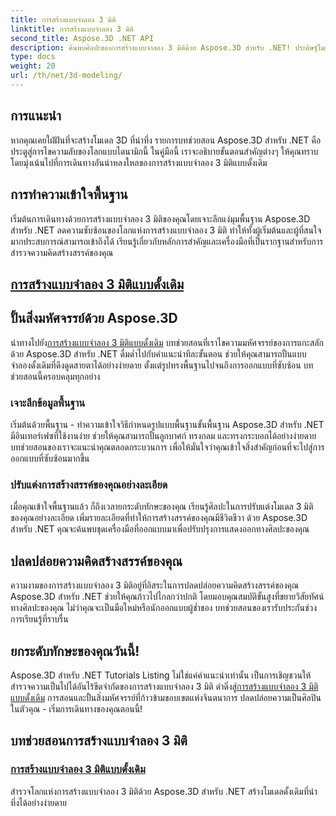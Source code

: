 ```yaml
---
title: การสร้างแบบจำลอง 3 มิติ
linktitle: การสร้างแบบจำลอง 3 มิติ
second_title: Aspose.3D .NET API
description: ค้นพบศิลปะของการสร้างแบบจำลอง 3 มิติด้วย Aspose.3D สำหรับ .NET! ประดิษฐ์โมเดลดั้งเดิมที่น่าหลงใหลได้อย่างง่ายดายในบทช่วยสอนที่ครอบคลุมนี้ ปลดปล่อยความคิดสร้างสรรค์ของคุณวันนี้
type: docs
weight: 20
url: /th/net/3d-modeling/
---
```


## การแนะนำ

หากคุณเคยใฝ่ฝันที่จะสร้างโมเดล 3D ที่น่าทึ่ง รายการบทช่วยสอน Aspose.3D สำหรับ .NET คือประตูสู่การไขความลับของโลกแบบไดนามิกนี้ ในคู่มือนี้ เราจะอธิบายขั้นตอนสำคัญต่างๆ ให้คุณทราบ โดยมุ่งเน้นไปที่การเดินทางอันน่าหลงใหลของการสร้างแบบจำลอง 3 มิติแบบดั้งเดิม

## การทำความเข้าใจพื้นฐาน

เริ่มต้นการเดินทางด้วยการสร้างแบบจำลอง 3 มิติของคุณโดยเจาะลึกแง่มุมพื้นฐาน Aspose.3D สำหรับ .NET ลดความซับซ้อนของโลกแห่งการสร้างแบบจำลอง 3 มิติ ทำให้ทั้งผู้เริ่มต้นและผู้ที่สนใจมากประสบการณ์สามารถเข้าถึงได้ เรียนรู้เกี่ยวกับหลักการสำคัญและเครื่องมือที่เป็นรากฐานสำหรับการสำรวจความคิดสร้างสรรค์ของคุณ

## [การสร้างแบบจำลอง 3 มิติแบบดั้งเดิม](./primitive-3d-models/)

## ปั้นสิ่งมหัศจรรย์ด้วย Aspose.3D

 นำทางไปยัง[การสร้างแบบจำลอง 3 มิติแบบดั้งเดิม](./primitive-3d-models/) บทช่วยสอนที่เราไขความมหัศจรรย์ของการแกะสลักด้วย Aspose.3D สำหรับ .NET ดื่มด่ำไปกับคำแนะนำทีละขั้นตอน ช่วยให้คุณสามารถปั้นแบบจำลองดั้งเดิมที่ดึงดูดสายตาได้อย่างง่ายดาย ตั้งแต่รูปทรงพื้นฐานไปจนถึงการออกแบบที่ซับซ้อน บทช่วยสอนนี้ครอบคลุมทุกอย่าง

### เจาะลึกข้อมูลพื้นฐาน

เริ่มต้นด้วยพื้นฐาน - ทำความเข้าใจวิธีกำหนดรูปแบบพื้นฐานขั้นพื้นฐาน Aspose.3D สำหรับ .NET มีอินเทอร์เฟซที่ใช้งานง่าย ช่วยให้คุณสามารถปั้นลูกบาศก์ ทรงกลม และทรงกระบอกได้อย่างง่ายดาย บทช่วยสอนของเราจะแนะนำคุณตลอดกระบวนการ เพื่อให้มั่นใจว่าคุณเข้าใจสิ่งสำคัญก่อนที่จะไปสู่การออกแบบที่ซับซ้อนมากขึ้น

### ปรับแต่งการสร้างสรรค์ของคุณอย่างละเอียด

เมื่อคุณเข้าใจพื้นฐานแล้ว ก็ถึงเวลายกระดับทักษะของคุณ เรียนรู้ศิลปะในการปรับแต่งโมเดล 3 มิติของคุณอย่างละเอียด เพิ่มรายละเอียดที่ทำให้การสร้างสรรค์ของคุณมีชีวิตชีวา ด้วย Aspose.3D สำหรับ .NET คุณจะค้นพบชุดเครื่องมือที่ออกแบบมาเพื่อปรับปรุงการแสดงออกทางศิลปะของคุณ

## ปลดปล่อยความคิดสร้างสรรค์ของคุณ

ความงามของการสร้างแบบจำลอง 3 มิติอยู่ที่อิสระในการปลดปล่อยความคิดสร้างสรรค์ของคุณ Aspose.3D สำหรับ .NET ช่วยให้คุณก้าวไปไกลกว่าปกติ โดยมอบคุณสมบัติขั้นสูงที่ขยายวิสัยทัศน์ทางศิลปะของคุณ ไม่ว่าคุณจะเป็นมือใหม่หรือนักออกแบบผู้ช่ำชอง บทช่วยสอนของเรารับประกันช่วงการเรียนรู้ที่ราบรื่น

## ยกระดับทักษะของคุณวันนี้!

Aspose.3D สำหรับ .NET Tutorials Listing ไม่ใช่แค่คำแนะนำเท่านั้น เป็นการเชิญชวนให้สำรวจความเป็นไปได้อันไร้ขีดจำกัดของการสร้างแบบจำลอง 3 มิติ ดำดิ่งสู่[การสร้างแบบจำลอง 3 มิติแบบดั้งเดิม](./primitive-3d-models/) การสอนและปั้นสิ่งมหัศจรรย์ที่ก้าวข้ามขอบเขตแห่งจินตนาการ ปลดปล่อยความเป็นศิลปินในตัวคุณ - เริ่มการเดินทางของคุณตอนนี้!
## บทช่วยสอนการสร้างแบบจำลอง 3 มิติ
### [การสร้างแบบจำลอง 3 มิติแบบดั้งเดิม](./primitive-3d-models/)
สำรวจโลกแห่งการสร้างแบบจำลอง 3 มิติด้วย Aspose.3D สำหรับ .NET สร้างโมเดลดั้งเดิมที่น่าทึ่งได้อย่างง่ายดาย